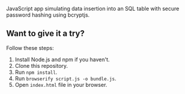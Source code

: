 JavaScript app simulating data insertion into an SQL table with secure password hashing using bcryptjs.

## Want to give it a try?
Follow these steps:
1. Install Node.js and npm if you haven't.
2. Clone this repository.
3. Run `npm install`.
4. Run `browserify script.js -o bundle.js`.
5. Open `index.html` file in your browser.
